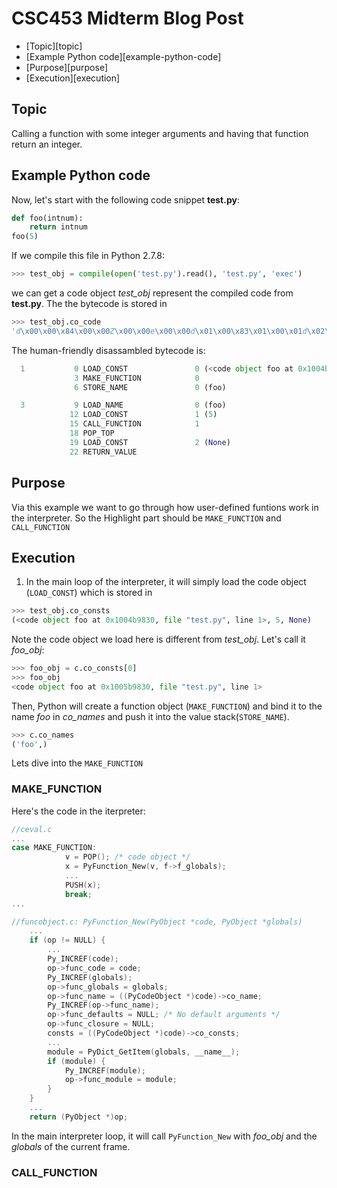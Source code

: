 # CSC453 Midterm Blog Post
<!-- MarkdownTOC -->

- [Topic][topic]
- [Example Python code][example-python-code]
- [Purpose][purpose]
- [Execution][execution]

<!-- /MarkdownTOC -->


## Topic
Calling a function with some integer arguments and having that function return an integer.

## Example Python code
Now, let's start with the following code snippet **test.py**:
```Python
def foo(intnum):
	return intnum
foo(5)
```
If we compile this file in Python 2.7.8:
```Python
>>> test_obj = compile(open('test.py').read(), 'test.py', 'exec')
```
we can get a code object _test_obj_ represent the compiled code from **test.py**. The the bytecode is stored in
```Python
>>> test_obj.co_code
'd\x00\x00\x84\x00\x00Z\x00\x00e\x00\x00d\x01\x00\x83\x01\x00\x01d\x02\x00S'
```
The human-friendly disassambled bytecode is:
```Python
  1           0 LOAD_CONST               0 (<code object foo at 0x1004b9830, file "test.py", line 1>)
              3 MAKE_FUNCTION            0
              6 STORE_NAME               0 (foo)

  3           9 LOAD_NAME                0 (foo)
             12 LOAD_CONST               1 (5)
             15 CALL_FUNCTION            1
             18 POP_TOP
             19 LOAD_CONST               2 (None)
             22 RETURN_VALUE
```

## Purpose
Via this example we want to go through how user-defined funtions work in the interpreter.
So the Highlight part should be `MAKE_FUNCTION` and `CALL_FUNCTION`

## Execution
1. In the main loop of the interpreter, it will simply load the code object (`LOAD_CONST`) which is stored in
```Python
>>> test_obj.co_consts
(<code object foo at 0x1004b9830, file "test.py", line 1>, 5, None)
```
Note the code object we load here is different from _test_obj_.
Let's call it _foo_obj_:
```Python
>>> foo_obj = c.co_consts[0]
>>> foo_obj
<code object foo at 0x1005b9830, file "test.py", line 1>
```
Then, Python will create a function object (`MAKE_FUNCTION`) and bind it to the name _foo_ in _co_names_ and push it into the value stack(`STORE_NAME`).
```Python
>>> c.co_names
('foo',)
```
Lets dive into the `MAKE_FUNCTION`

### MAKE_FUNCTION
Here's the code in the iterpreter:
```C
//ceval.c
...
case MAKE_FUNCTION:
            v = POP(); /* code object */
            x = PyFunction_New(v, f->f_globals);
            ...
            PUSH(x);
            break;
...
```
```C
//funcobject.c: PyFunction_New(PyObject *code, PyObject *globals)
    ...
    if (op != NULL) {
        ...
        Py_INCREF(code);
        op->func_code = code;
        Py_INCREF(globals);
        op->func_globals = globals;
        op->func_name = ((PyCodeObject *)code)->co_name;
        Py_INCREF(op->func_name);
        op->func_defaults = NULL; /* No default arguments */
        op->func_closure = NULL;
        consts = ((PyCodeObject *)code)->co_consts;
        ...
        module = PyDict_GetItem(globals, __name__);
        if (module) {
            Py_INCREF(module);
            op->func_module = module;
        }
    }
    ...
    return (PyObject *)op;
```
In the main interpreter loop, it will call `PyFunction_New` with _foo_obj_ and the _globals_ of the current frame.
### CALL_FUNCTION